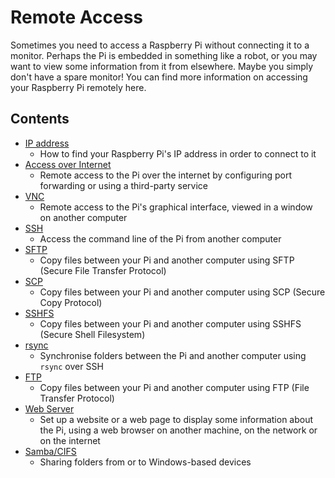 # Remote Access

Sometimes you need to access a Raspberry Pi without connecting it to a monitor. Perhaps the Pi is embedded in something like a robot, or you may want to view some information from it from elsewhere. Maybe you simply don't have a spare monitor! You can find more information on accessing your Raspberry Pi remotely here.

## Contents

- [IP address](./ip-address.md)
    - How to find your Raspberry Pi's IP address in order to connect to it
- [Access over Internet](./access-over-Internet)
    - Remote access to the Pi over the internet by configuring port forwarding or using a third-party service
- [VNC](./vnc)
    - Remote access to the Pi's graphical interface, viewed in a window on another computer
- [SSH](./ssh)
    - Access the command line of the Pi from another computer
- [SFTP](./ssh/sftp.md)
    - Copy files between your Pi and another computer using SFTP (Secure File Transfer Protocol)
- [SCP](./ssh/scp.md)
    - Copy files between your Pi and another computer using SCP (Secure Copy Protocol)
- [SSHFS](./ssh/sshfs.md)
    - Copy files between your Pi and another computer using SSHFS (Secure Shell Filesystem)
- [rsync](./ssh/rsync.md)
    - Synchronise folders between the Pi and another computer using `rsync` over SSH
- [FTP](./ftp.md)
    - Copy files between your Pi and another computer using FTP (File Transfer Protocol)
- [Web Server](./web-server)
    - Set up a website or a web page to display some information about the Pi, using a web browser on another machine, on the network or on the internet
- [Samba/CIFS](./samba.md)
    - Sharing folders from or to Windows-based devices
